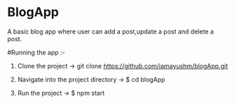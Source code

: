 # BlogApp

A basic blog app where user can add a post,update a post and delete a post.

#Running the app :-

1) Clone the project -> git clone https://github.com/iamayushm/blogApp.git

2) Navigate into the project directory ->  $ cd blogApp

3) Run the project -> $ npm start
